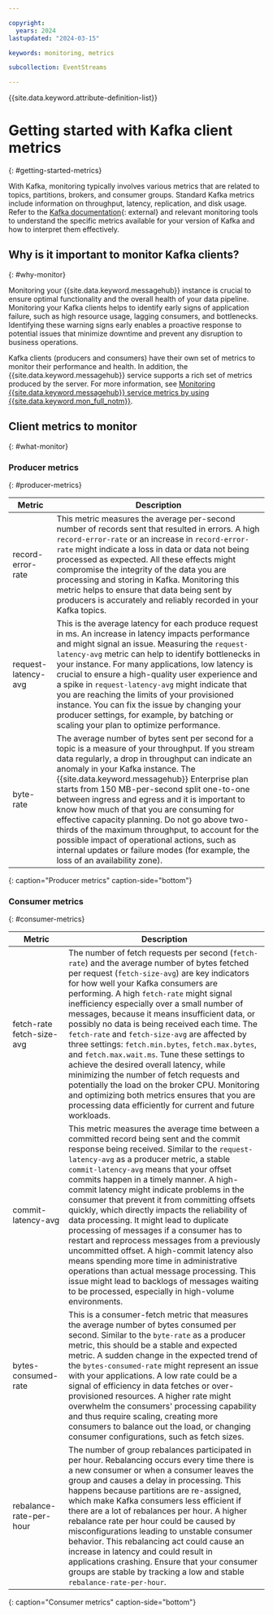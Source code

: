 ```yaml
---

copyright:
  years: 2024
lastupdated: "2024-03-15"

keywords: monitoring, metrics

subcollection: EventStreams

---
```


{{site.data.keyword.attribute-definition-list}}

# Getting started with Kafka client metrics
{: #getting-started-metrics}

With Kafka, monitoring typically involves various metrics that are related to topics, partitions, brokers, and consumer groups. Standard Kafka metrics include information on throughput, latency, replication, and disk usage. Refer to the [Kafka documentation](https://kafka.apache.org/documentation/){: external} and relevant monitoring tools to understand the specific metrics available for your version of Kafka and how to interpret them effectively.

## Why is it important to monitor Kafka clients?
{: #why-monitor}

Monitoring your {{site.data.keyword.messagehub}} instance is crucial to ensure optimal functionality and the overall health of your data pipeline. Monitoring your Kafka clients helps to identify early signs of application failure, such as high resource usage, lagging consumers, and bottlenecks. Identifying these warning signs early enables a proactive response to potential issues that minimize downtime and prevent any disruption to business operations.

Kafka clients (producers and consumers) have their own set of metrics to monitor their performance and health. In addition, the {{site.data.keyword.messagehub}} service supports a rich set of metrics produced by the server. For more information, see [Monitoring {{site.data.keyword.messagehub}} service metrics by using {{site.data.keyword.mon_full_notm}}](/docs/EventStreams?topic=EventStreams-metrics).

## Client metrics to monitor
{: #what-monitor}

### Producer metrics
{: #producer-metrics}

| Metric | Description |
| --- | --- |
| record-error-rate | This metric measures the average per-second number of records sent that resulted in errors. A high `record-error-rate` or an increase in `record-error-rate` might indicate a loss in data or data not being processed as expected. All these effects might compromise the integrity of the data you are processing and storing in Kafka. Monitoring this metric helps to ensure that data being sent by producers is accurately and reliably recorded in your Kafka topics.  |
| request-latency-avg | This is the average latency for each produce request in ms. An increase in latency impacts performance and might signal an issue. Measuring the `request-latency-avg` metric can help to identify bottlenecks in your instance. For many applications, low latency is crucial to ensure a high-quality user experience and a spike in `request-latency-avg` might indicate that you are reaching the limits of your provisioned instance. You can fix the issue by changing your producer settings, for example, by batching or scaling your plan to optimize performance.  |
| byte-rate  | The average number of bytes sent per second for a topic is a measure of your throughput. If you stream data regularly, a drop in throughput can indicate an anomaly in your Kafka instance. The {{site.data.keyword.messagehub}} Enterprise plan starts from 150 MB-per-second split one-to-one between ingress and egress and it is important to know how much of that you are consuming for effective capacity planning. Do not go above two-thirds of the maximum throughput, to account for the possible impact of operational actions, such as internal updates or failure modes (for example, the loss of an availability zone).  |
{: caption="Producer metrics" caption-side="bottom"}

### Consumer metrics
{: #consumer-metrics}

| Metric | Description |
| --- | --- |
| fetch-rate fetch-size-avg| The number of fetch requests per second (`fetch-rate`) and the average number of bytes fetched per request (`fetch-size-avg`) are key indicators for how well your Kafka consumers are performing. A high `fetch-rate` might signal inefficiency especially over a small number of messages, because it means insufficient data, or possibly no data is being received each time. The `fetch-rate` and `fetch-size-avg` are affected by three settings: `fetch.min.bytes`, `fetch.max.bytes`, and `fetch.max.wait.ms`. Tune these settings to achieve the desired overall latency, while minimizing the number of fetch requests and potentially the load on the broker CPU. Monitoring and optimizing both metrics ensures that you are processing data efficiently for current and future workloads. |
| commit-latency-avg | This metric measures the average time between a committed record being sent and the commit response being received. Similar to the `request-latency-avg` as a producer metric, a stable `commit-latency-avg` means that your offset commits happen in a timely manner. A high-commit latency might indicate problems in the consumer that prevent it from committing offsets quickly, which directly impacts the reliability of data processing. It might lead to duplicate processing of messages if a consumer has to restart and reprocess messages from a previously uncommitted offset. A high-commit latency also means spending more time in administrative operations than actual message processing. This issue might lead to backlogs of messages waiting to be processed, especially in high-volume environments.   |
| bytes-consumed-rate | This is a consumer-fetch metric that measures the average number of bytes consumed per second. Similar to the `byte-rate` as a producer metric, this should be a stable and expected metric. A sudden change in the expected trend of the `bytes-consumed-rate` might represent an issue with your applications. A low rate could be a signal of efficiency in data fetches or over-provisioned resources. A higher rate might overwhelm the consumers' processing capability and thus require scaling, creating more consumers to balance out the load, or changing consumer configurations, such as fetch sizes. |
| rebalance-rate-per-hour | The number of group rebalances participated in per hour. Rebalancing occurs every time there is a new consumer or when a consumer leaves the group and causes a delay in processing. This happens because partitions are re-assigned, which make Kafka consumers less efficient if there are a lot of rebalances per hour. A higher rebalance rate per hour could be caused by misconfigurations leading to unstable consumer behavior. This rebalancing act could cause an increase in latency and could result in applications crashing. Ensure that your consumer groups are stable by tracking a low and stable `rebalance-rate-per-hour`.  |
{: caption="Consumer metrics" caption-side="bottom"}
